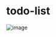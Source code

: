 # todo-list
![image](https://user-images.githubusercontent.com/87233186/166107428-2c0f88e5-92ef-4ec2-b398-0c2fee1b2b3c.png)
